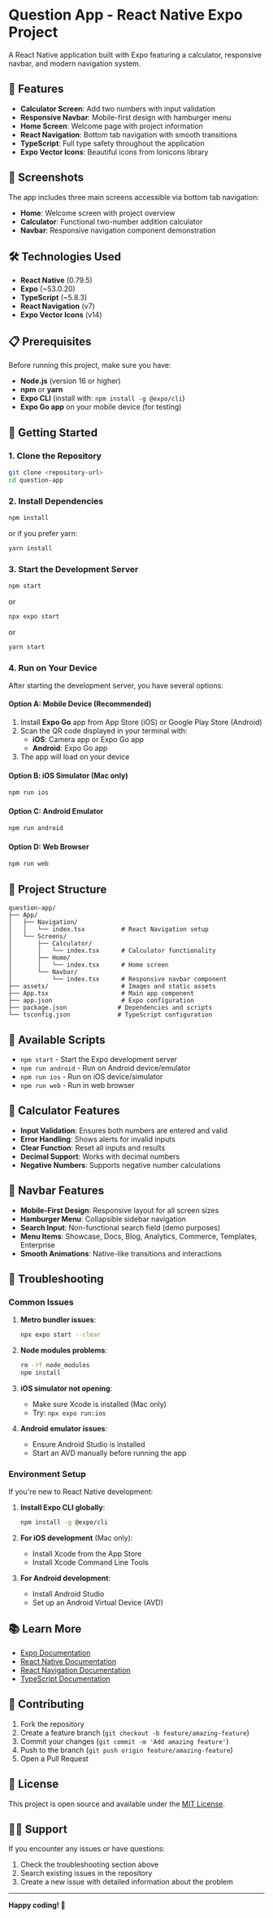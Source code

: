 # Question App - React Native Expo Project

A React Native application built with Expo featuring a calculator, responsive navbar, and modern navigation system.

## 🚀 Features

- **Calculator Screen**: Add two numbers with input validation
- **Responsive Navbar**: Mobile-first design with hamburger menu
- **Home Screen**: Welcome page with project information
- **React Navigation**: Bottom tab navigation with smooth transitions
- **TypeScript**: Full type safety throughout the application
- **Expo Vector Icons**: Beautiful icons from Ionicons library

## 📱 Screenshots

The app includes three main screens accessible via bottom tab navigation:
- **Home**: Welcome screen with project overview
- **Calculator**: Functional two-number addition calculator
- **Navbar**: Responsive navigation component demonstration

## 🛠️ Technologies Used

- **React Native** (0.79.5)
- **Expo** (~53.0.20)
- **TypeScript** (~5.8.3)
- **React Navigation** (v7)
- **Expo Vector Icons** (v14)

## 📋 Prerequisites

Before running this project, make sure you have:

- **Node.js** (version 16 or higher)
- **npm** or **yarn**
- **Expo CLI** (install with: `npm install -g @expo/cli`)
- **Expo Go app** on your mobile device (for testing)

## 🚀 Getting Started

### 1. Clone the Repository

```bash
git clone <repository-url>
cd question-app
```

### 2. Install Dependencies

```bash
npm install
```

or if you prefer yarn:

```bash
yarn install
```

### 3. Start the Development Server

```bash
npm start
```

or

```bash
npx expo start
```

or

```bash
yarn start
```

### 4. Run on Your Device

After starting the development server, you have several options:

#### Option A: Mobile Device (Recommended)
1. Install **Expo Go** app from App Store (iOS) or Google Play Store (Android)
2. Scan the QR code displayed in your terminal with:
   - **iOS**: Camera app or Expo Go app
   - **Android**: Expo Go app
3. The app will load on your device

#### Option B: iOS Simulator (Mac only)
```bash
npm run ios
```

#### Option C: Android Emulator
```bash
npm run android
```

#### Option D: Web Browser
```bash
npm run web
```

## 📁 Project Structure

```
question-app/
├── App/
│   ├── Navigation/
│   │   └── index.tsx          # React Navigation setup
│   └── Screens/
│       ├── Calculator/
│       │   └── index.tsx      # Calculator functionality
│       ├── Home/
│       │   └── index.tsx      # Home screen
│       └── Navbar/
│           └── index.tsx      # Responsive navbar component
├── assets/                    # Images and static assets
├── App.tsx                    # Main app component
├── app.json                   # Expo configuration
├── package.json              # Dependencies and scripts
└── tsconfig.json             # TypeScript configuration
```

## 🎯 Available Scripts

- `npm start` - Start the Expo development server
- `npm run android` - Run on Android device/emulator
- `npm run ios` - Run on iOS device/simulator
- `npm run web` - Run in web browser

## 🧮 Calculator Features

- **Input Validation**: Ensures both numbers are entered and valid
- **Error Handling**: Shows alerts for invalid inputs
- **Clear Function**: Reset all inputs and results
- **Decimal Support**: Works with decimal numbers
- **Negative Numbers**: Supports negative number calculations

## 📱 Navbar Features

- **Mobile-First Design**: Responsive layout for all screen sizes
- **Hamburger Menu**: Collapsible sidebar navigation
- **Search Input**: Non-functional search field (demo purposes)
- **Menu Items**: Showcase, Docs, Blog, Analytics, Commerce, Templates, Enterprise
- **Smooth Animations**: Native-like transitions and interactions

## 🔧 Troubleshooting

### Common Issues

1. **Metro bundler issues**:
   ```bash
   npx expo start --clear
   ```

2. **Node modules problems**:
   ```bash
   rm -rf node_modules
   npm install
   ```

3. **iOS simulator not opening**:
   - Make sure Xcode is installed (Mac only)
   - Try: `npx expo run:ios`

4. **Android emulator issues**:
   - Ensure Android Studio is installed
   - Start an AVD manually before running the app

### Environment Setup

If you're new to React Native development:

1. **Install Expo CLI globally**:
   ```bash
   npm install -g @expo/cli
   ```

2. **For iOS development** (Mac only):
   - Install Xcode from the App Store
   - Install Xcode Command Line Tools

3. **For Android development**:
   - Install Android Studio
   - Set up an Android Virtual Device (AVD)

## 📚 Learn More

- [Expo Documentation](https://docs.expo.dev/)
- [React Native Documentation](https://reactnative.dev/)
- [React Navigation Documentation](https://reactnavigation.org/)
- [TypeScript Documentation](https://www.typescriptlang.org/)

## 🤝 Contributing

1. Fork the repository
2. Create a feature branch (`git checkout -b feature/amazing-feature`)
3. Commit your changes (`git commit -m 'Add amazing feature'`)
4. Push to the branch (`git push origin feature/amazing-feature`)
5. Open a Pull Request

## 📄 License

This project is open source and available under the [MIT License](LICENSE).

## 🙋‍♂️ Support

If you encounter any issues or have questions:

1. Check the troubleshooting section above
2. Search existing issues in the repository
3. Create a new issue with detailed information about the problem

---

**Happy coding! 🎉**
